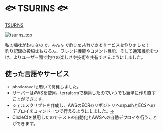 # :fish: TSURINS :fish:
[TSURINS](http://www.tsurins.com/)  

![tsurins_top](https://user-images.githubusercontent.com/61406078/84632349-bc8b7f00-af29-11ea-8dc4-7dd1cfd01da7.png)

私の趣味が釣りなので、みんなで釣りを共有できるサービスを作りました！  
釣り記録の投稿はもちろん、フレンド機能やコメント機能、そして通知機能をつけ、よりユーザー間で釣りの楽しさや技術を共有できるようにしました。

## 使った言語やサービス
- php:laravelを用いて開発しました。
- サーバーはAWSを使用。terraformで構築したのでいつでも簡単に作り直すことができます。
- シェルスクリプトを作成し、AWSのECRのリポジトリへのpushとECSへのデプロイをコマンド一つで行えるようにしました。[->](./laravel/aws.sh)
- CircleCIを使用したのでテストの自動化とAWSへの自動デプロイを行うことができます。


